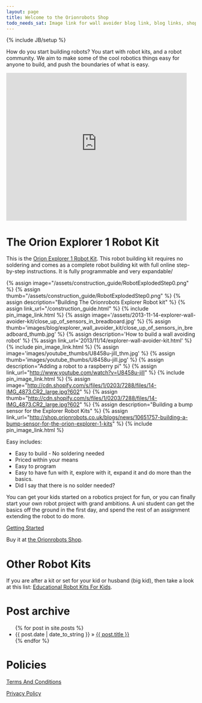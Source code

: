 ```yaml
---
layout: page
title: Welcome to the Orionrobots Shop
todo_needs_sat: Image link for wall avoider blog link, blog links, shopify image ref
---
```

{% include JB/setup %}

How do you start building robots? You start with robot kits, and a robot community.
We aim to make some of the cool robotics things easy for anyone to build, and push the boundaries of what is easy.

<iframe src="http://widgets.shopifyapps.com/products/orion-explorer-1-deluxe-kit?shop=orionrobots.myshopify.com&amp;style=mnml&amp;destination=checkout" class="shopify-widget" frameborder="0" height="393" scrolling="no" width="480"> </iframe>

# The Orion Explorer 1 Robot Kit

This is the <a href="http://shop.orionrobots.co.uk/products/orion-explorer-1-robot-kit">Orion Explorer 1 Robot Kit</a>. This robot building kit requires no soldering and comes as a complete robot building kit with full online step-by-step instructions.
It is fully programmable and very expandable/

{% assign image="/assets/construction_guide/RobotExplodedStep0.png" %}
{% assign thumb="/assets/construction_guide/RobotExplodedStep0.png" %}
{% assign description="Building The Orionrobots Explorer Robot kit" %}
{% assign link_url="/construction_guide.html" %}
{% include pin_image_link.html %}
{% assign image='/assets/2013-11-14-explorer-wall-avoider-kit/close_up_of_sensors_in_breadboard.jpg' %}
{% assign thumb='images/blog/explorer_wall_avoider_kit/close_up_of_sensors_in_breadboard_thumb.jpg' %}
{% assign description='How to build a wall avoiding robot' %}
{% assign link_url='2013/11/14/explorer-wall-avoider-kit.html' %}
{% include pin_image_link.html %}
{% assign image='images/youtube_thumbs/U8458u-jilI_thm.jpg' %}
{% assign thumb='images/youtube_thumbs/U8458u-jilI.jpg' %}
{% assign description="Adding a robot to a raspberry pi" %}
{% assign link_url="http://www.youtube.com/watch?v=U8458u-jilI" %}
{% include pin_image_link.html %}
{% assign image="http://cdn.shopify.com/s/files/1/0203/7288/files/14-IMG_4873.CR2_large.jpg?602" %}
{% assign thumb="http://cdn.shopify.com/s/files/1/0203/7288/files/14-IMG_4873.CR2_large.jpg?602" %}
{% assign description="Building a bump sensor for the Explorer Robot Kits" %}
{% assign link_url="http://shop.orionrobots.co.uk/blogs/news/10651757-building-a-bump-sensor-for-the-orion-explorer-1-kits" %}
{% include pin_image_link.html %}

Easy includes:

* Easy to build - No soldering needed
* Priced within your means
* Easy to program
* Easy to have fun with it, explore with it, expand it and do more than the basics.
* Did I say that there is no solder needed?

You can get your kids started on a robotics project for fun, or you can finally start your own robot project with grand ambitions. A uni student can get the basics off the ground in the first day, and spend the rest of an assignment extending the robot to do more.

<a href="/getting_started.html">Getting Started</a>

Buy it at <a href="http://shop.orionrobots.co.uk">the Orionrobots Shop</a>.

# Other Robot Kits

If you are after a kit or set for your kid or husband (big kid), then take a look at this list: <a  href="http://www.squidoo.com/educational-robot-kits-for-kids">Educational Robot Kits For Kids</a>.

# Post archive
<ul class="posts">
  {% for post in site.posts %}
    <li><span>{{ post.date | date_to_string }}</span> &raquo; <a href="{{ BASE_PATH }}{{ post.url }}">{{ post.title }}</a></li>
  {% endfor %}
</ul>

# Policies

<a href="/Terms+And+Conditions" title="Terms And Conditions">Terms And Conditions</a>

<a href="/privacy_and_cookies.html" title="Privacy Policy">Privacy Policy</a>

